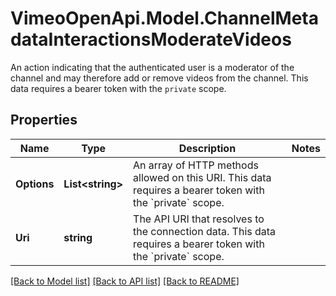 # VimeoOpenApi.Model.ChannelMetadataInteractionsModerateVideos
An action indicating that the authenticated user is a moderator of the channel and may therefore add or remove videos from the channel. This data requires a bearer token with the `private` scope.
## Properties

Name | Type | Description | Notes
------------ | ------------- | ------------- | -------------
**Options** | **List&lt;string&gt;** | An array of HTTP methods allowed on this URI. This data requires a bearer token with the &#x60;private&#x60; scope. | 
**Uri** | **string** | The API URI that resolves to the connection data. This data requires a bearer token with the &#x60;private&#x60; scope. | 

[[Back to Model list]](../README.md#documentation-for-models) [[Back to API list]](../README.md#documentation-for-api-endpoints) [[Back to README]](../README.md)


